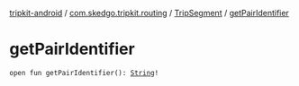 [tripkit-android](../../index.md) / [com.skedgo.tripkit.routing](../index.md) / [TripSegment](index.md) / [getPairIdentifier](./get-pair-identifier.md)

# getPairIdentifier

`open fun getPairIdentifier(): `[`String`](https://kotlinlang.org/api/latest/jvm/stdlib/kotlin/-string/index.html)`!`
